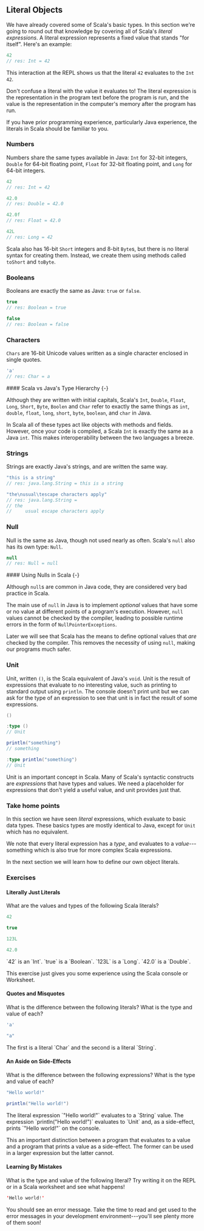 ## Literal Objects

We have already covered some of Scala's basic types. In this section we're going to round out that knowledge by covering all of Scala's *literal expressions*. A literal expression represents a fixed value that stands "for itself". Here's an example:

~~~ scala
42
// res: Int = 42
~~~

This interaction at the REPL shows us that the literal `42` evaluates to the `Int` `42`.

Don't confuse a literal with the value it evaluates to! The literal expression is the representation in the program text before the program is run, and the value is the representation in the computer's memory after the program has run.

If you have prior programming experience, particularly Java experience, the literals in Scala should be familiar to you.

### Numbers

Numbers share the same types available in Java: `Int` for 32-bit integers, `Double` for 64-bit floating point, `Float` for 32-bit floating point, and `Long` for 64-bit integers.

~~~ scala
42
// res: Int = 42

42.0
// res: Double = 42.0

42.0f
// res: Float = 42.0

42L
// res: Long = 42
~~~

Scala also has 16-bit `Short` integers and 8-bit `Byte`s, but there is no literal syntax for creating them. Instead, we create them using methods called `toShort` and `toByte`.

### Booleans

Booleans are exactly the same as Java: `true` or `false`.

~~~ scala
true
// res: Boolean = true

false
// res: Boolean = false
~~~

### Characters

`Chars` are 16-bit Unicode values written as a single character enclosed in single quotes.

~~~ scala
'a'
// res: Char = a
~~~

<div class="callout callout-info">
#### Scala vs Java's Type Hierarchy {-}

Although they are written with initial capitals, Scala's `Int`, `Double`, `Float`, `Long`, `Short`, `Byte`, `Boolen` and `Char` refer to exactly the same things as `int`, `double`, `float`, `long`, `short`, `byte`, `boolean`, and `char` in Java.

In Scala all of these types act like objects with methods and fields. However, once your code is compiled, a Scala `Int` is exactly the same as a Java `int`. This makes interoperability between the two languages a breeze.
</div>

### Strings

Strings are exactly Java's strings, and are written the same way.

~~~ scala
"this is a string"
// res: java.lang.String = this is a string

"the\nusual\tescape characters apply"
// res: java.lang.String =
// the
//     usual escape characters apply
~~~

### Null

Null is the same as Java, though not used nearly as often. Scala's `null` also has its own type: `Null`.

~~~ scala
null
// res: Null = null
~~~

<div class="callout callout-info">
#### Using Nulls in Scala {-}

Although `null`s are common in Java code, they are considered very bad practice in Scala.

The main use of `null` in Java is to implement *optional* values that have some or no value at different points of a program's execution. However, `null` values cannot be checked by the compiler, leading to possible runtime errors in the form of `NullPointerExceptions`.

Later we will see that Scala has the means to define optional values that *are* checked by the compiler. This removes the necessity of using `null`, making our programs much safer.
</div>

### Unit

Unit, written `()`, is the Scala equivalent of Java's `void`. Unit is the result of expressions that evaluate to no interesting value, such as printing to standard output using `println`. The console doesn't print unit but we can ask for the type of an expression to see that unit is in fact the result of some expressions.

~~~ scala
()

:type ()
// Unit

println("something")
// something

:type println("something")
// Unit
~~~

Unit is an important concept in Scala. Many of Scala's syntactic constructs are *expressions* that have types and values. We need a placeholder for expressions that don't yield a useful value, and unit provides just that.

### Take home points

In this section we have seen *literal* expressions, which evaluate to basic data types. These basics types are mostly identical to Java, except for `Unit` which has no equivalent.

We note that every literal expression has a *type*, and evaluates to a *value*---something which is also true for more complex Scala expressions.

In the next section we will learn how to define our own object literals.

### Exercises

#### Literally Just Literals

What are the values and types of the following Scala literals?

~~~ scala
42

true

123L

42.0
~~~

<div class="solution">
`42` is an `Int`. `true` is a `Boolean`. `123L` is a `Long`. `42.0` is a `Double`.

This exercise just gives you some experience using the Scala console or Worksheet.
</div>

#### Quotes and Misquotes

What is the difference between the following literals? What is the type and value of each?

~~~ scala
'a'

"a"
~~~

<div class="solution">
The first is a literal `Char` and the second is a literal `String`.
</div>

#### An Aside on Side-Effects

What is the difference between the following expressions? What is the type and value of each?

~~~ scala
"Hello world!"

println("Hello world!")
~~~

<div class="solution">
The literal expression `"Hello world!"` evaluates to a `String` value. The expression `println("Hello world!")` evaluates to `Unit` and, as a side-effect, prints `"Hello world!"` on the console.

This an important distinction between a program that evaluates to a value and a program that prints a value as a side-effect. The former can be used in a larger expression but the latter cannot.
</div>

#### Learning By Mistakes

What is the type and value of the following literal? Try writing it on the REPL or in a Scala worksheet and see what happens!

~~~ scala
'Hello world!'
~~~

<div class="solution">
You should see an error message. Take the time to read and get used to the error messages in your development environment---you'll see plenty more of them soon!
</div>
